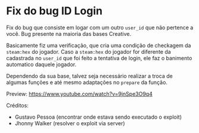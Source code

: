 # Fix do bug ID Login
Fix do bug que consiste em logar com um outro `user_id` que não pertence a você. Bug presente na maioria das bases Creative.

Basicamente fiz uma verificação, que cria uma condição de checkagem da `steam:hex` do jogador. Caso a `steam:hex` do jogador for diferente da cadastrada no `user_id` que foi feito a tentativa de login, ele faz o banimento automatico daquele jogador.

Dependendo da sua base, talvez seja necessário realizar a troca de algumas funções e até mesmo adaptações no `prepare` da função.

Preview: https://www.youtube.com/watch?v=9jnSpe3O9q4

Créditos:
- Gustavo Pessoa (encontrar onde estava sendo executado o exploit)
- Jhonny Walker (resolver o exploit via server)
